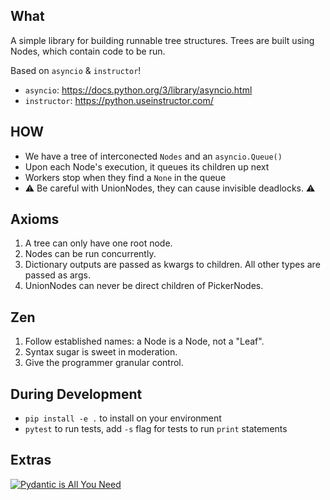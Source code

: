 ## What ##
A simple library for building runnable tree structures. Trees are built using Nodes, which
contain code to be run.

Based on `asyncio` & `instructor`!

- `asyncio`: https://docs.python.org/3/library/asyncio.html
- `instructor`: https://python.useinstructor.com/

## HOW ##
- We have a tree of interconected `Nodes` and an `asyncio.Queue()`
- Upon each Node's execution, it queues its children up next
- Workers stop when they find a `None` in the queue
- ⚠️ Be careful with UnionNodes, they can cause invisible deadlocks. ⚠️

## Axioms ##
1) A tree can only have one root node.
2) Nodes can be run concurrently.
3) Dictionary outputs are passed as kwargs to children. All other types are passed as args.
4) UnionNodes can never be direct children of PickerNodes.

## Zen ##
1. Follow established names: a Node is a Node, not a "Leaf".
2. Syntax sugar is sweet in moderation.
3. Give the programmer granular control.

## During Development ##
- `pip install -e .` to install on your environment
- `pytest` to run tests, add `-s` flag for tests to run `print` statements

## Extras ##
[![Pydantic is All You Need](https://i3.ytimg.com/vi/yj-wSRJwrrc/hqdefault.jpg)](https://www.youtube.com/embed/yj-wSRJwrrc)
